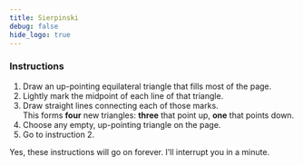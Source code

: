 ```yaml
---
title: Sierpinski
debug: false
hide_logo: true
---
```


### Instructions

1. Draw an up-pointing equilateral triangle that fills most of the page.
2. Lightly mark the midpoint of each line of that triangle.
3. Draw straight lines connecting each of those marks.<br/>
   This forms **four** new triangles: **three** that point up, **one** that points down.
4. Choose any empty, up-pointing triangle on the page.
5. Go to instruction 2.

Yes, these instructions will go on forever. I'll interrupt you in a minute.
